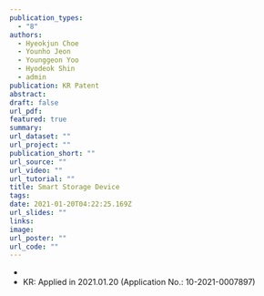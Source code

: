 ```yaml
---
publication_types:
  - "8"
authors:
  - Hyeokjun Choe
  - Younho Jeon
  - Younggeon Yoo
  - Hyodeok Shin
  - admin
publication: KR Patent
abstract: 
draft: false
url_pdf: 
featured: true
summary: 
url_dataset: ""
url_project: ""
publication_short: ""
url_source: ""
url_video: ""
url_tutorial: ""
title: Smart Storage Device
tags:
date: 2021-01-20T04:22:25.169Z
url_slides: ""
links:
image:
url_poster: ""
url_code: ""
---
```

- 
- KR: Applied in 2021.01.20 (Application No.: 10-2021-0007897)
